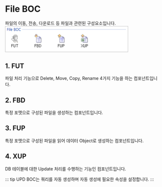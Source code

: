 # File BOC

파일의 이동, 전송, 다운로드 등 파일과 관련된 구성요소입니다. <br/>
<img class="boxBorder" src="../../.vuepress\public\documentation\service-model\BOC\FileBOC\FileBOC.png" style="width:400px;"> <br/>

## 1. FUT
파일 처리 기능으로 Delete, Move, Copy, Rename 4가지 기능을 하는 컴포넌트입니다.

## 2. FBD
특정 포맷으로 구성된 파일을 생성하는 컴포넌트입니다.

## 3. FUP
특정 포맷으로 구성된 파일을 읽어 데이터 Object로 생성하는 컴포넌트입니다.

## 4. XUP
DB 테이블에 대한 Update 처리를 수행하는 기능인 컴포넌트입니다.

<!-- Remark -->
::: tip <Badge type="tip" text="Remark" vertical="middle" /> 
UPD BOC는 쿼리를 자동 생성하며 자동 생성에 필요한 속성을 설정합니다.
:::
<!-- -->

<style type='text/css'>
  [class*="boxBorder"] { border: 1px solid #bbb; }
  [class*="font20"] { font-size: 20px }
  [class*="font18"] { font-size: 18px }
  [class="spanBtn"] { border: 1px solid #bbb;border-radius: 4px;padding: 3px;background:white; color:dimgrey; }
  [class="spanBtnS"] { border: 1px solid #bbb;border-radius: 4px;padding: 3px;background:white; color:dimgrey; font-size: 13px; }
  [class="spanEx2"] { font-size: 18px; color: #00a4ff; }
  [class="spanEx"] { color: #00a4ff; }
  [class="fontB"] { color: rgb(106, 139, 173); font-size:18px }
  [class*="iconB"] { position: relative; top: 5px; }
  [class*="iconD"] { position: relative; top: -8px; }
  [class*="iconB2"] { color: #6a8bad;display: inline-block;bottom: 40px;position: relative; }
  [class="btnR"] {color:#9C3B00;}
</style>